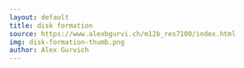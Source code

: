 ```yaml
---
layout: default
title: disk formation
source: https://www.alexbgurvi.ch/m12b_res7100/index.html 
img: disk-formation-thumb.png
author: Alex Gurvich
---
```


